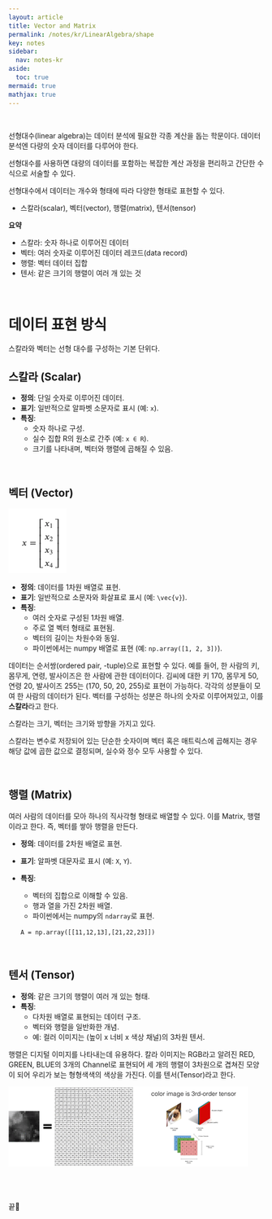 ```yaml
---
layout: article
title: Vector and Matrix
permalink: /notes/kr/LinearAlgebra/shape
key: notes
sidebar:
  nav: notes-kr
aside:
  toc: true
mermaid: true
mathjax: true
---
```




<br>

선형대수(linear algebra)는 데이터 분석에 필요한 각종 계산을 돕는 학문이다. 데이터 분석엔 다량의 숫자 데이터를 다루어야 한다.


선형대수를 사용하면 대량의 데이터를 포함하는 복잡한 계산 과정을 편리하고 간단한 수식으로 서술할 수 있다. 


선형대수에서 데이터는 개수와 형태에 따라 다양한 형태로 표현할 수 있다.
- 스칼라(scalar), 벡터(vector), 행렬(matrix), 텐서(tensor)



**요약**

- 스칼라: 숫자 하나로 이루어진 데이터
- 벡터: 여러 숫자로 이루어진 데이터 레코드(data record)
- 행렬: 벡터 데이터 집합
- 텐서: 같은 크기의 행렬이 여러 개 있는 것


<br>

# 데이터 표현 방식


스칼라와 벡터는 선형 대수를 구성하는 기본 단위다.


## 스칼라 (Scalar)
- **정의**: 단일 숫자로 이루어진 데이터.
- **표기**: 일반적으로 알파벳 소문자로 표시 (예: `x`).
- **특징**:
  - 숫자 하나로 구성.
  - 실수 집합 R의 원소로 간주 (예: `x ∈ R`).
  - 크기를 나타내며, 벡터와 행렬에 곱해질 수 있음.


<br>

## 벡터 (Vector)


![Alt text](img/Vector.png)


- **정의**: 데이터를 1차원 배열로 표현.
- **표기**: 일반적으로 소문자와 화살표로 표시 (예: `\vec{v}`).
- **특징**:
  - 여러 숫자로 구성된 1차원 배열.
  - 주로 열 벡터 형태로 표현됨.
  - 벡터의 길이는 차원수와 동일.
  - 파이썬에서는 numpy 배열로 표현 (예: `np.array([1, 2, 3])`).



데이터는 순서쌍(ordered pair, -tuple)으로 표현할 수 있다. 예를 들어, 한 사람의 키, 몸무게, 연령, 발사이즈은 한 사람에 관한 데이터이다. 김씨에 대한 키 170, 몸무게 50, 연령 20, 발사이즈 255는 (170, 50, 20, 255)로 표현이 가능하다. 각각의 성분들이 모여 한 사람의 데이터가 된다. 벡터를 구성하는 성분은 하나의 숫자로 이루어져있고, 이를 **스칼라**라고 한다.

스칼라는 크기, 벡터는 크기와 방향을 가지고 있다.

스칼라는 변수로 저장되어 있는 단순한 숫자이며 벡터 혹은 매트릭스에 곱해지는 경우 해당 값에 곱한 값으로 결정되며, 실수와 정수 모두 사용할 수 있다.

<br>

## 행렬 (Matrix)


여러 사람의 데이터를 모아 하나의 직사각형 형태로 배열할 수 있다. 이를 Matrix, 행렬이라고 한다. 즉, 벡터를 쌓아 행렬을 만든다. 


- **정의**: 데이터를 2차원 배열로 표현.
- **표기**: 알파벳 대문자로 표시 (예: `X`, `Y`).
- **특징**:
  - 벡터의 집합으로 이해할 수 있음.
  - 행과 열을 가진 2차원 배열.
  - 파이썬에서는 numpy의 `ndarray`로 표현.


  ```
  A = np.array([[11,12,13],[21,22,23]])
  ```


<br>

## 텐서 (Tensor)
- **정의**: 같은 크기의 행렬이 여러 개 있는 형태.
- **특징**:
  - 다차원 배열로 표현되는 데이터 구조.
  - 벡터와 행렬을 일반화한 개념.
  - 예: 컬러 이미지는 (높이 x 너비 x 색상 채널)의 3차원 텐서.

행렬은 디지털 이미지를 나타내는데 유용하다. 칼라 이미지는 RGB라고 알려진 RED, GREEN, BLUE의 3개의 Channel로 표현되어 세 개의 행렬이 3차원으로 겹쳐진 모양이 되어 우리가 보는 형형색색의 색상을 가진다. 이를 텐서(Tensor)라고 한다.

![Alt text](img/Tensor.png)




<br><br><br>
끝🙂
<br><br><br>
